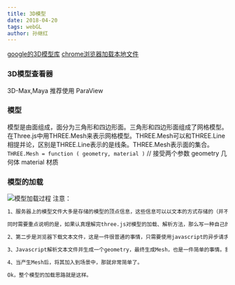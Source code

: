```yaml
---
title: 3D模型
date: 2018-04-20
tags: webGL
author: 孙继红
---
```

[google的3D模型库](http://sketchup.google.com/3dwarehouse/)
[chrome浏览器加载本地文件](http://www.hewebgl.com/article/getarticle/105)
### 3D模型查看器
3D-Max,Maya  推荐使用 ParaView

###   模型
模型是由面组成，面分为三角形和四边形面。三角形和四边形面组成了网格模型。在Three.js中用THREE.Mesh来表示网格模型。THREE.Mesh可以和THREE.Line相提并论，区别是THREE.Line表示的是线条。THREE.Mesh表示面的集合。
`THREE.Mesh = function ( geometry, material )` // 接受两个参数  geometry 几何体 material  材质

###   模型的加载
![模型加载过程](http://www.hewebgl.com/attached/image/20140911/20140911145108_465.png)
注意：
```bash
1、服务器上的模型文件大多是存储的模型的顶点信息，这些信息可以以文本的方式存储的（并不一定需要用文本的方式存储）。Three.js支持很多种3D模型格式，例如ply，stl，obj，vtk等等。随着three.js的升级，会支持越来越多的文件格式，到目前为止，three.js已经能够支持市面上大多数3D模型格式了。

同时需要重点说明的是，如果认真理解完three.js对模型的加载、解析方法，那么写一种自己的3D文件解析器是非常便利的。

2、第二步是浏览器下载文本文件，这是一件很普通的事情，只需要使用javascript的异步请求就可以实现了。

3、Javascript解析文本文件并生成一个geometry，最终生成Mesh，也是一件简单的事情。我们会在后面介绍这个过程。

4、当产生Mesh后，将其加入到场景中，那就非常简单了。

Ok，整个模型的加载思路就是这样。


```
